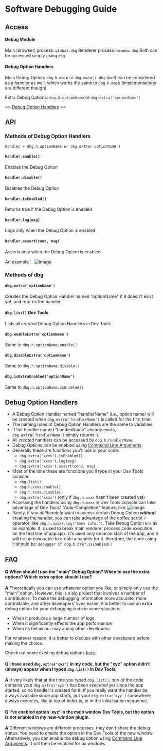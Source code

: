 # Software Debugging Guide

## Access

#### Debug Module
Main (browser) process: `global.dbg`
Renderer process: `window.dbg`
Both can be accessed simply using `dbg`

#### Debug Option Handlers
Main Debug Option: `dbg.h.main` or `dbg.main()`.
`dbg` itself can be considered as a handler as well, which works the same to `dbg.h.main` (implementations are different though)

Extra Debug Options: `dbg.h.optionName` or `dbg.extra('optionName')`

\>> [Debug Option Handlers](#debug-option-handlers-1) <<

## API

### Methods of Debug Option Handlers

```
handler = dbg.h.optionName or dbg.extra('optionName')
```

#### `handler.enable()`
Enables the Debug Option

#### `handler.disable()`
Disables the Debug Option

#### `handler.isEnabled()`
Returns true if the Debug Option is enabled

#### `handler.log(msg)`
Logs only when the Debug Option is enabled

#### `handler.assert(cond, msg)`
Asserts only when the Debug Option is enabled

An example：
![image](https://cloud.githubusercontent.com/assets/13615512/14062260/36946042-f3e4-11e5-9615-1e024035681a.png)

### Methods of dbg

#### `dbg.extra('optionName')`
Creates the Debug Option Handler named "optionName" if it doesn't exist yet, and returns the handler

#### `dbg.list()` _Dev Tools_
Lists all _created_ Debug Option Handlers in Dev Tools

#### `dbg.enableExtra('optionName')`
Same to `dbg.h.optionName.enable()`

#### `dbg.disableExtra('optionName')`
Same to `dbg.h.optionName.disable()`

#### `dbg.isExtraEnabled('optionName')`
Same to `dbg.h.optionName.isEnabled()`

## Debug Option Handlers

* A Debug Option Handler named "handlerName" (i.e., option name) will be created when `dbg.extra('handlerName')` is called for the first time.
* The naming rules of Debug Option Handlers are the same to variables.
* If the handler named "handlerName" already exists, `dbg.extra('handlerName')` simply returns it.
* All _created_ handlers can be accessed by `dbg.h.handlerName`.
* Debug Options can be enabled using [Command Line Arguments](command-line-args.md#debugging).
* Generally these are functions you'll use in your code:
  * `dbg.extra('xxxx').isEnabled()`
  * `dbg.extra('xxxx').log(msg)`
  * `dbg.extra('xxxx').assert(cond, msg)`
* Most of the time these are functions you'll type in your Dev Tools console:
  * `dbg.list()`
  * `dbg.h.xxxx.enable()`
  * `dbg.h.xxxx.disable()`
  * `dbg.extra('xxxx')` (only if `dbg.h.xxxx` hasn't been created yet)
* Accessing the handlers using `dbg.h.xxxx` in Dev Tools console can take advantage of Dev Tools' "Auto-Completion" feature, like:
  ![image](https://cloud.githubusercontent.com/assets/13615512/14062285/708745c0-f3e5-11e5-9df3-9a082d678180.png)
* Rarely, if you _deliberately_ want to access certain Debug Option **_without_** creating the handler, you can take advantage of the coffee script `?` operator, like `dbg.h.xxxx?.log('Some info.')`.
  Take Debug Option `brk` as an example. It is used to break main renderer process code execution on the first line of app.cjsx. It's used only once on start of the app, and it will be unreasonable to create a handler for it. therefore, the code using it should be:
  `debugger if dbg.h.brk?.isEnabled()`

## FAQ

#### **Q** When should I use the "main" Debug Option? When to use the extra options? Which extra option should I use?
**A** Theoretically you can use whatever option you like, or simply only use the "main" option.
However, this is a big project that involves a number of contributors.
To make the debugging information more accurate, more controllable, and other developers' lives easier,
it is better to use an extra debug option for your debugging code in some situations:
* When it produces a large number of logs
* When it significantly effects the app performance
* When its behaviour may annoy other developers

For whatever reason, it is better to discuss with other developers before making the choice.

Check out some existing debug options [here](command-line-args.md#known-extra-debug-options).

#### **Q** I have used `dbg.extra('xyz')` in my code, but the "xyz" option didn't (always) appear when I typed `dbg.list()` in Dev Tools.
**A** It very likely that at the time you typed `dbg.list()`, non of the code contains your `dbg.extra('xyz')` has been executed yet since the app started, so no handler is created for it.
If you really want the handler be always available since app starts, put your `dbg.extra('xyz')` somewhere always executes, like at top of index.js, or in the initialisation sequence.

#### **Q** I've enabled option 'xyz' in the main window Dev Tools, but the option is not enabled in my new-window plugin.
**A** Different windows are different processes, they don't share the debug status. You need to enable the option in the Dev Tools of the new window.
Alternatively, you can enable the debug option using [Command Line Arguments](command-line-args.md#debugging). It will then be enabled for _all windows_.
